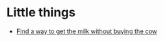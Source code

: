 # Little things


 - [Find a way to get the milk without buying the cow](../Find%20a%20way%20to%20get%20the%20milk%20without%20buying%20the%20cow/index.md)
    
